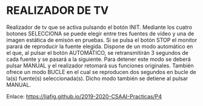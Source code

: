 # REALIZADOR DE TV
Realizador de tv que se activa pulsando el botón INIT.
Mediante los cuatro botones SELECCIONA se puede elegir entre tres fuentes de vídeo y una de imagen estática de emisón en pruebas.
Si se pulsa el botón STOP el monitor parará de reproducir la fuente elegida.
Dispone de un modo automático en el que, al pulsar el botón AUTOMÁTICO, se retransmitirán 3 segundos de cada fuente y se pasará a la siguiente.
Para detener este modo se deberá pulsar MANUAL y el realizador retomará sus funciones originales.
También ofrece un modo BUCLE en el cual se reproducen dos segundos en bucle de la(s) fuente(s) seleccionada(s). Dicho modo también se detiene al pulsar MANUAL.

Enlace: https://liafig.github.io/2019-2020-CSAAI-Practicas/P4
